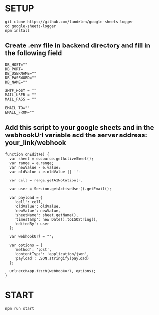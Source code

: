 # SETUP
```
git clone https://github.com/landelen/google-sheets-logger
cd google-sheets-logger
npm install
```
## Create .env file in backend directory and fill in the following field
```
DB_HOST=""
DB_PORT=
DB_USERNAME=""
DB_PASSWORD=""
DB_NAME=""

SMTP_HOST = ""
MAIL_USER = ""
MAIL_PASS = ""

EMAIL_TO=""
EMAIL_FROM=""
```
## Add this script to your google sheets and in the webhookUrl variable add the server address: your_link/webhook
```
function onEdit(e) {
  var sheet = e.source.getActiveSheet();
  var range = e.range;
  var newValue = e.value;
  var oldValue = e.oldValue || ''; 

  var cell = range.getA1Notation();

  var user = Session.getActiveUser().getEmail(); 

  var payload = {
    'cell': cell,
    'oldValue': oldValue,
    'newValue': newValue,
    'sheetName': sheet.getName(),
    'timestamp': new Date().toISOString(),
    'editedBy': user 
  };

  var webhookUrl = "";

  var options = {
    'method': 'post',
    'contentType': 'application/json',
    'payload': JSON.stringify(payload)
  };

  UrlFetchApp.fetch(webhookUrl, options);
}
```
# START
```
npm run start
```
